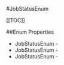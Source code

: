 #JobStatusEnum

[[TOC]]

##Enum Properties 

* JobStatusEnum - <remarks />
* JobStatusEnum - <remarks />
* JobStatusEnum - <remarks />